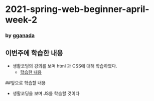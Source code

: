 # 2021-spring-web-beginner-april-week-2

### by [gganada](https://github.com/gganada)

## 이번주에 학습한 내용
- 생활코딩의 강의를 보며 html 과 CSS에 대해 학습하였다.
  -  [학습한 내용](https://gganada.github.io/JH_WebStudy/)

##앞으로 학습할 내용
- 생활코딩을 보며 JS를 학습할 것이다